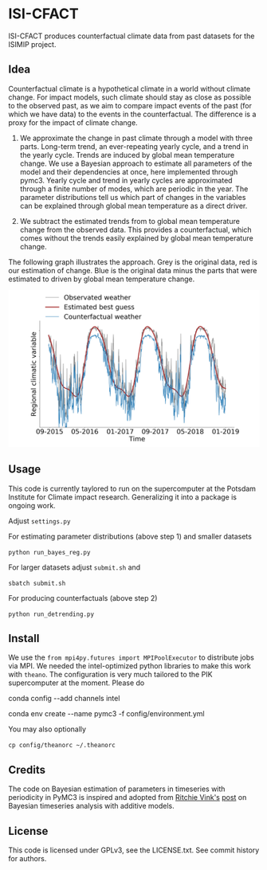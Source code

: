 # ISI-CFACT

ISI-CFACT produces counterfactual climate data from past datasets for the ISIMIP project.

## Idea
Counterfactual climate is a hypothetical climate in a world without climate change.
For impact models, such climate should stay as close as possible to the observed past,
as we aim to compare impact events of the past (for which we have data) to the events in the counterfactual. The difference is a proxy for the impact of climate change.

1. We approximate the change in past climate through a model with three parts. Long-term trend, an ever-repeating yearly cycle, and a trend in the yearly cycle. Trends are induced by global mean temperature change. We use a Bayesian approach to estimate all parameters of the model and their dependencies at once, here implemented through pymc3. Yearly cycle and trend in yearly cycles are approximated through a finite number of modes, which are periodic in the year. The parameter distributions tell us which part of changes in the variables can be explained through global mean temperature as a direct driver.

2. We subtract the estimated trends from to global mean temperature change from the observed data. This provides a counterfactual, which comes without the trends easily explained by global mean temperature change.


The following graph illustrates the approach. Grey is the original data, red is our estimation of change. Blue is the original data minus the parts that were estimated to driven by global mean temperature change.

![Counterfactual example](image01.png)

## Usage

This code is currently taylored to run on the supercomputer at the Potsdam Institute for Climate impact research. Generalizing it into a package is ongoing work.

Adjust `settings.py`

For estimating parameter distributions (above step 1) and smaller datasets

`python run_bayes_reg.py`

For larger datasets adjust `submit.sh` and

`sbatch submit.sh`

For producing counterfactuals (above step 2)

`python run_detrending.py`

## Install

We use the `from mpi4py.futures import MPIPoolExecutor` to distribute jobs via MPI. We needed the intel-optimized python libraries to make this work with `theano`. The configuration is very much tailored to the PIK supercomputer at the moment. Please do

conda config --add channels intel

conda env create --name pymc3 -f config/environment.yml

You may also optionally

`cp config/theanorc ~/.theanorc`

## Credits

The code on Bayesian estimation of parameters in timeseries with periodicity in PyMC3 is inspired and adopted from [Ritchie Vink's](https://www.ritchievink.com) [post](https://www.ritchievink.com/blog/2018/10/09/build-facebooks-prophet-in-pymc3-bayesian-time-series-analyis-with-generalized-additive-models/) on Bayesian timeseries analysis with additive models.

## License

This code is licensed under GPLv3, see the LICENSE.txt. See commit history for authors.

